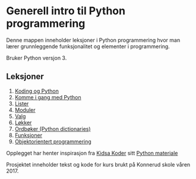 # Generell intro til Python programmering
Denne mappen inneholder leksjoner i Python programmering hvor
man lærer grunnleggende funksjonalitet og elementer i programmering.

Bruker Python versjon 3.

## Leksjoner
1. [Koding og Python](./01_Koding_og_Python.md)
1. [Komme i gang med Python](./02_Kom_i_gang_med_Python.md)
1. [Lister](./03_Lister.md) 
1. [Moduler](./04_Moduler.md)
1. [Valg](./05_Valg.md)
1. [Løkker](./06_Loekker.md)
1. [Ordbøker (Python dictionaries)](./07_Ordboeker.md)
1. [Funksjoner](./08_Funksjoner.md)
1. [Objektorientert programmering](./09_Objekter.md)

Opplegget har henter inspirasjon fra [Kidsa Koder](https://kidsakoder.no/) sitt
[Python materiale](http://oppgaver.kidsakoder.no/python/)

Prosjektet inneholder tekst og kode for kurs brukt på Konnerud skole våren 2017.
